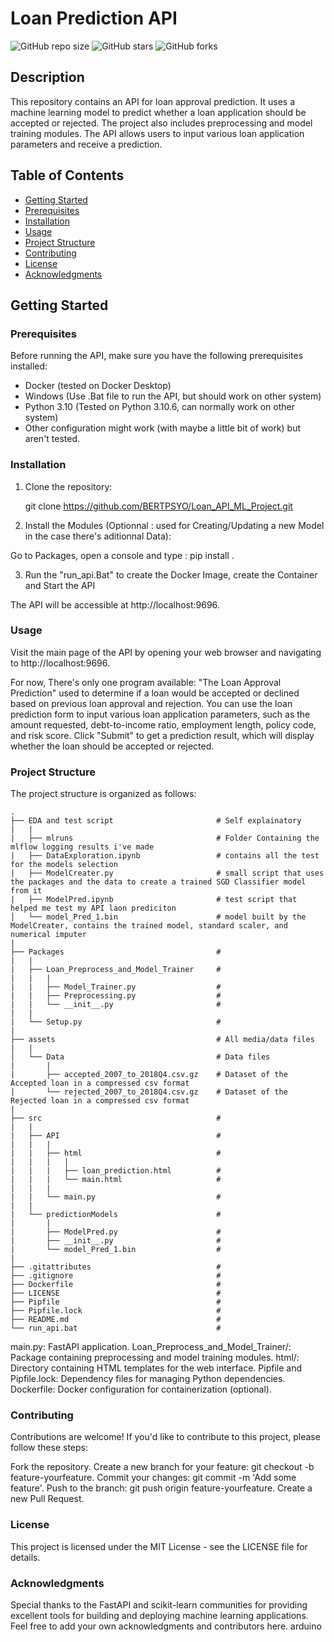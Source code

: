 # Loan Prediction API

![GitHub repo size](https://img.shields.io/github/repo-size/BERTPSYO/Loan_API_ML_Project)
![GitHub stars](https://img.shields.io/github/stars/BERTPSYO/Loan_API_ML_Project?style=social)
![GitHub forks](https://img.shields.io/github/forks/BERTPSYO/Loan_API_ML_Project?style=social)

## Description

This repository contains an API for loan approval prediction. It uses a machine learning model to predict whether a loan application should be accepted or rejected. The project also includes preprocessing and model training modules. The API allows users to input various loan application parameters and receive a prediction.

## Table of Contents

- [Getting Started](#getting-started)
- [Prerequisites](#prerequisites)
- [Installation](#installation)
- [Usage](#usage)
- [Project Structure](#project-structure)
- [Contributing](#contributing)
- [License](#license)
- [Acknowledgments](#acknowledgments)

## Getting Started

### Prerequisites

Before running the API, make sure you have the following prerequisites installed:

- Docker (tested on Docker Desktop)
- Windows (Use .Bat file to run the API, but should work on other system)
- Python 3.10 (Tested on Python 3.10.6, can normally work on other system)
- Other configuration might work (with maybe a little bit of work) but aren't tested.


### Installation

1. Clone the repository:
   
   git clone https://github.com/BERTPSYO/Loan_API_ML_Project.git

2. Install the Modules (Optionnal : used for Creating/Updating a new Model in the case there's aditionnal Data):
  
  Go to Packages, open a console and type : pip install .
  
3. Run the "run_api.Bat" to create the Docker Image, create the Container and Start the API
  

The API will be accessible at http://localhost:9696.

### Usage
Visit the main page of the API by opening your web browser and navigating to http://localhost:9696.

For now, There's only one program available: "The Loan Approval Prediction" used to determine if a loan would be accepted or declined based on previous loan approval and rejection.
You can use the loan prediction form to input various loan application parameters, such as the amount requested, debt-to-income ratio, employment length, policy code, and risk score.
Click "Submit" to get a prediction result, which will display whether the loan should be accepted or rejected.
### Project Structure
The project structure is organized as follows:



    .   
    ├── EDA and test script                       # Self explainatory
    |   |
    |   ├── mlruns                                # Folder Containing the mlflow logging results i've made
    |   ├── DataExploration.ipynb                 # contains all the test for the models selection
    |   ├── ModelCreater.py                       # small script that uses the packages and the data to create a trained SGD Classifier model from it
    |   ├── ModelPred.ipynb                       # test script that helped me test my API laon prediciton 
    │   └── model_Pred_1.bin                      # model built by the ModelCreater, contains the trained model, standard scaler, and numerical imputer              
    |
    ├── Packages                                  # 
    |   |
    |   ├── Loan_Preprocess_and_Model_Trainer     #
    |   |   |
    |   |   ├── Model_Trainer.py                  #
    |   |   ├── Preprocessing.py                  #
    |   |   └── __init__.py                       #
    |   |
    |   └── Setup.py                              #
    |   
    ├── assets                                    # All media/data files
    |   |
    │   └── Data                                  # Data files
    |       |
    |       ├── accepted_2007_to_2018Q4.csv.gz    # Dataset of the Accepted loan in a compressed csv format
    |       └── rejected_2007_to_2018Q4.csv.gz    # Dataset of the Rejected loan in a compressed csv format
    |
    ├── src                                       # 
    |   |
    |   ├── API                                   #
    |   |   |
    |   |   ├── html                              #
    |   |   |   |
    |   |   |   ├── loan_prediction.html          # 
    |   |   |   └── main.html                     #
    |   |   |
    |   |   └── main.py                           #
    |   |
    |   └── predictionModels                      #
    |       |
    |       ├── ModelPred.py                      #
    |       ├── __init__.py                       #
    |       └── model_Pred_1.bin                  #
    |
    ├── .gitattributes                            #
    ├── .gitignore                                #
    ├── Dockerfile                                #
    ├── LICENSE                                   #
    ├── Pipfile                                   #
    ├── Pipfile.lock                              #
    ├── README.md                                 #
    └── run_api.bat                               #
    
    

    





main.py: FastAPI application.
Loan_Preprocess_and_Model_Trainer/: Package containing preprocessing and model training modules.
html/: Directory containing HTML templates for the web interface.
Pipfile and Pipfile.lock: Dependency files for managing Python dependencies.
Dockerfile: Docker configuration for containerization (optional).
### Contributing
Contributions are welcome! If you'd like to contribute to this project, please follow these steps:

Fork the repository.
Create a new branch for your feature: git checkout -b feature-yourfeature.
Commit your changes: git commit -m 'Add some feature'.
Push to the branch: git push origin feature-yourfeature.
Create a new Pull Request.
### License
This project is licensed under the MIT License - see the LICENSE file for details.

### Acknowledgments
Special thanks to the FastAPI and scikit-learn communities for providing excellent tools for building and deploying machine learning applications.
Feel free to add your own acknowledgments and contributors here.
arduino
